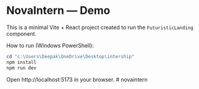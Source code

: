 # NovaIntern — Demo

This is a minimal Vite + React project created to run the `FuturisticLanding` component.

How to run (Windows PowerShell):

```powershell
cd "c:\Users\Deepak\OneDrive\Desktop\intership"
npm install
npm run dev
```

Open http://localhost:5173 in your browser.
#   n o v a i n t e r n  
 
